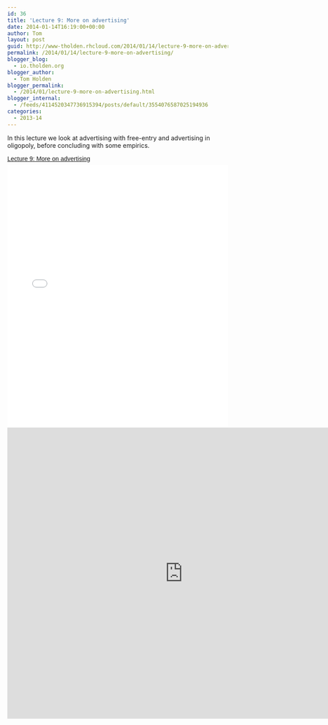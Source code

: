 ```yaml
---
id: 36
title: 'Lecture 9: More on advertising'
date: 2014-01-14T16:19:00+00:00
author: Tom
layout: post
guid: http://www-tholden.rhcloud.com/2014/01/14/lecture-9-more-on-advertising/
permalink: /2014/01/14/lecture-9-more-on-advertising/
blogger_blog:
  - io.tholden.org
blogger_author:
  - Tom Holden
blogger_permalink:
  - /2014/01/lecture-9-more-on-advertising.html
blogger_internal:
  - /feeds/4114520347736915394/posts/default/3554076587025194936
categories:
  - 2013-14
---
```

In this lecture we look at advertising with free-entry and advertising in oligopoly, before concluding with some empirics.  <br /> <div style="-x-system-font: none; display: block; font-family: Helvetica,Arial,Sans-serif; font-size-adjust: none; font-size: 14px; font-stretch: normal; font-style: normal; font-variant: normal; font-weight: normal; line-height: normal; margin: 12px auto 6px auto;"><a href="http://www.scribd.com/doc/199614095/Lecture-9-More-on-advertising" style="text-decoration: underline;" title="View Lecture 9: More on advertising on Scribd">Lecture 9: More on advertising</a></div><iframe data-aspect-ratio="undefined" data-auto-height="false" frameborder="0" height="600" scrolling="no" src="//www.scribd.com/embeds/199614095/content?start_page=1&amp;view_mode=slideshow&amp;show_recommendations=false" width="100%"></iframe> <br /> <div style="clear: both; text-align: center;"><object width="800" height="665" class codebase="http://download.macromedia.com/pub/shockwave/cabs/flash/swflash.cab#version=6,0,40,0" data-thumbnail-src="http://i1.ytimg.com/vi/i52H7FxwPNk/0.jpg"><param name="movie" value="http://www.youtube.com/v/i52H7FxwPNk?version=3&f=user_uploads&c=google-webdrive-0&app=youtube_gdata" /><param name="bgcolor" value="#FFFFFF" /><param name="allowFullScreen" value="true" /><embed width="800" height="665"  src="http://www.youtube.com/v/i52H7FxwPNk?version=3&f=user_uploads&c=google-webdrive-0&app=youtube_gdata" type="application/x-shockwave-flash" allowfullscreen="true"/></object></div>